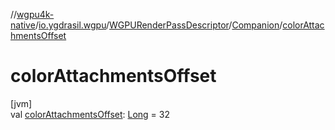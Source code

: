 //[wgpu4k-native](../../../../index.md)/[io.ygdrasil.wgpu](../../index.md)/[WGPURenderPassDescriptor](../index.md)/[Companion](index.md)/[colorAttachmentsOffset](color-attachments-offset.md)

# colorAttachmentsOffset

[jvm]\
val [colorAttachmentsOffset](color-attachments-offset.md): [Long](https://kotlinlang.org/api/core/kotlin-stdlib/kotlin/-long/index.html) = 32